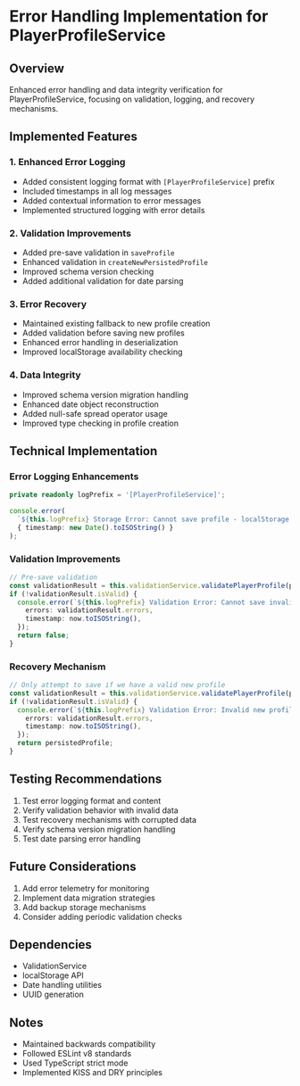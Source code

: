 # Error Handling Implementation for PlayerProfileService

## Overview

Enhanced error handling and data integrity verification for PlayerProfileService, focusing on validation, logging, and recovery mechanisms.

## Implemented Features

### 1. Enhanced Error Logging

- Added consistent logging format with `[PlayerProfileService]` prefix
- Included timestamps in all log messages
- Added contextual information to error messages
- Implemented structured logging with error details

### 2. Validation Improvements

- Added pre-save validation in `saveProfile`
- Enhanced validation in `createNewPersistedProfile`
- Improved schema version checking
- Added additional validation for date parsing

### 3. Error Recovery

- Maintained existing fallback to new profile creation
- Added validation before saving new profiles
- Enhanced error handling in deserialization
- Improved localStorage availability checking

### 4. Data Integrity

- Improved schema version migration handling
- Enhanced date object reconstruction
- Added null-safe spread operator usage
- Improved type checking in profile creation

## Technical Implementation

### Error Logging Enhancements

```typescript
private readonly logPrefix = '[PlayerProfileService]';

console.error(
  `${this.logPrefix} Storage Error: Cannot save profile - localStorage unavailable`,
  { timestamp: new Date().toISOString() }
);
```

### Validation Improvements

```typescript
// Pre-save validation
const validationResult = this.validationService.validatePlayerProfile(profileToSave);
if (!validationResult.isValid) {
  console.error(`${this.logPrefix} Validation Error: Cannot save invalid profile`, {
    errors: validationResult.errors,
    timestamp: now.toISOString(),
  });
  return false;
}
```

### Recovery Mechanism

```typescript
// Only attempt to save if we have a valid new profile
const validationResult = this.validationService.validatePlayerProfile(persistedProfile);
if (!validationResult.isValid) {
  console.error(`${this.logPrefix} Validation Error: Invalid new profile structure`, {
    errors: validationResult.errors,
    timestamp: now.toISOString(),
  });
  return persistedProfile;
}
```

## Testing Recommendations

1. Test error logging format and content
2. Verify validation behavior with invalid data
3. Test recovery mechanisms with corrupted data
4. Verify schema version migration handling
5. Test date parsing error handling

## Future Considerations

1. Add error telemetry for monitoring
2. Implement data migration strategies
3. Add backup storage mechanisms
4. Consider adding periodic validation checks

## Dependencies

- ValidationService
- localStorage API
- Date handling utilities
- UUID generation

## Notes

- Maintained backwards compatibility
- Followed ESLint v8 standards
- Used TypeScript strict mode
- Implemented KISS and DRY principles
